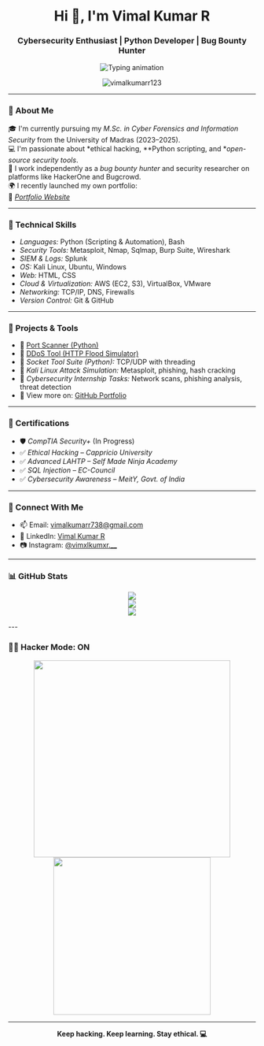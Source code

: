 <h1 align="center">Hi 👋, I'm Vimal Kumar R</h1>
<h3 align="center">Cybersecurity Enthusiast | Python Developer | Bug Bounty Hunter</h3>

<p align="center">
  <img src="https://readme-typing-svg.herokuapp.com?font=Fira+Code&pause=1000&center=true&vCenter=true&width=440&lines=🔐+Cybersecurity+Analyst+in+Training;🐍+Python+Automation+Ninja;⚡+Open+Source+Contributor;👾+Bug+Bounty+Hunter" alt="Typing animation" />
</p>

<p align="center">
  <img src="https://komarev.com/ghpvc/?username=vimalkumarr123&label=Profile%20views&color=0e75b6&style=flat" alt="vimalkumarr123" />
</p>

---

### 💼 About Me

🎓 I'm currently pursuing my *M.Sc. in Cyber Forensics and Information Security* from the University of Madras (2023–2025).  
💻 I'm passionate about *ethical hacking, **Python scripting, and **open-source security tools*.  
🔐 I work independently as a *bug bounty hunter* and security researcher on platforms like HackerOne and Bugcrowd.  
🌍 I recently launched my own portfolio:  
🔗 [*Portfolio Website*](https://vimalkumarr123.github.io/portfolio/)

---

### 🧠 Technical Skills

- *Languages:* Python (Scripting & Automation), Bash  
- *Security Tools:* Metasploit, Nmap, Sqlmap, Burp Suite, Wireshark  
- *SIEM & Logs:* Splunk  
- *OS:* Kali Linux, Ubuntu, Windows  
- *Web:* HTML, CSS  
- *Cloud & Virtualization:* AWS (EC2, S3), VirtualBox, VMware  
- *Networking:* TCP/IP, DNS, Firewalls  
- *Version Control:* Git & GitHub  

---

### 🔭 Projects & Tools

- 🔹 [Port Scanner (Python)](https://github.com/Vimalkumarr123/Port_scanner)  
- 🔹 [DDoS Tool (HTTP Flood Simulator)](https://github.com/Vimalkumarr123/Ddos-Tool)  
- 🔹 *Socket Tool Suite (Python):* TCP/UDP with threading  
- 🔹 *Kali Linux Attack Simulation:* Metasploit, phishing, hash cracking  
- 🔹 *Cybersecurity Internship Tasks:* Network scans, phishing analysis, threat detection  
- 🔹 View more on: [GitHub Portfolio](https://github.com/Vimalkumarr123)

---

### 📜 Certifications

- 🛡️ *CompTIA Security+* (In Progress)  
- ✅ *Ethical Hacking – Cappricio University*  
- ✅ *Advanced LAHTP – Self Made Ninja Academy*  
- ✅ *SQL Injection – EC-Council*  
- ✅ *Cybersecurity Awareness – MeitY, Govt. of India*

---

### 🔗 Connect With Me

- 📫 Email: [vimalkumarr738@gmail.com](mailto:vimalkumarr738@gmail.com)  
- 💼 LinkedIn: [Vimal Kumar R](https://linkedin.com/in/vimal-kumar-r-aa8265184)  
- 📷 Instagram: [@vimxlkumxr.__](https://instagram.com/vimxlkumxr.__)

---

### 📊 GitHub Stats

<p align="center">
  <img src="https://github-readme-stats.vercel.app/api?username=vimalkumarr123&show_icons=true&theme=react" />
  <br />
  <img src="https://github-readme-streak-stats.herokuapp.com?user=vimalkumarr123&theme=react" />
  <br />
  <img src="https://github-readme-stats.vercel.app/api/top-langs/?username=vimalkumarr123&layout=compact&theme=react" />
</p>
---

### 👨‍💻 Hacker Mode: ON

<p align="center">
  <img src="https://media.tenor.com/IHdlTRsmcS4AAAAC/programming.gif" width="400" />
  <br>
  <img src="https://media.tenor.com/2uyENRmiUt0AAAAC/coding.gif" width="320" />
</p>

---

<p align="center">
  <b>Keep hacking. Keep learning. Stay ethical. 💻</b>
</p>
